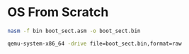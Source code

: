 # OS From Scratch

```bash
nasm -f bin boot_sect.asm -o boot_sect.bin
```

```bash
qemu-system-x86_64 -drive file=boot_sect.bin,format=raw 
```